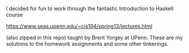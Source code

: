 I decided for fun to work through the fantastic Introduction to Haskell course

https://www.seas.upenn.edu/~cis194/spring13/lectures.html

(also zipped in this repo) taught by Brent Yorgey at UPenn. These are my solutions to the homework assignments and some other tinkerings.
